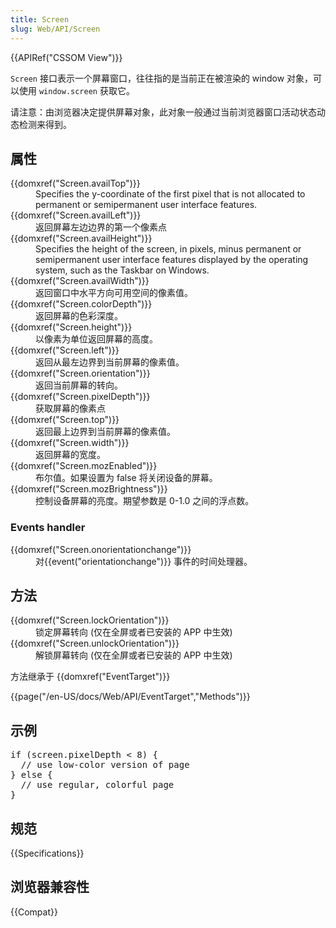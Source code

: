 ```yaml
---
title: Screen
slug: Web/API/Screen
---
```

<div>{{APIRef("CSSOM View")}}</div>

<p><code>Screen</code> 接口表示一个屏幕窗口，往往指的是当前正在被渲染的 window 对象，可以使用 <code>window.screen</code> 获取它。</p>

<p>请注意：由浏览器决定提供屏幕对象，此对象一般通过当前浏览器窗口活动状态动态检测来得到。</p>

<h2 id="Example">属性</h2>

<dl>
 <dt>{{domxref("Screen.availTop")}}</dt>
 <dd>Specifies the y-coordinate of the first pixel that is not allocated to permanent or semipermanent user interface features.</dd>
 <dt>{{domxref("Screen.availLeft")}}</dt>
 <dd>返回屏幕左边边界的第一个像素点</dd>
 <dt>{{domxref("Screen.availHeight")}}</dt>
 <dd>Specifies the height of the screen, in pixels, minus permanent or semipermanent user interface features displayed by the operating system, such as the Taskbar on Windows.</dd>
 <dt>{{domxref("Screen.availWidth")}}</dt>
 <dd>返回窗口中水平方向可用空间的像素值。</dd>
 <dt>{{domxref("Screen.colorDepth")}}</dt>
 <dd>返回屏幕的色彩深度。</dd>
 <dt>{{domxref("Screen.height")}}</dt>
 <dd>以像素为单位返回屏幕的高度。</dd>
 <dt>{{domxref("Screen.left")}}</dt>
 <dd>返回从最左边界到当前屏幕的像素值。</dd>
 <dt>{{domxref("Screen.orientation")}}</dt>
 <dd>返回当前屏幕的转向。</dd>
 <dt>{{domxref("Screen.pixelDepth")}}</dt>
 <dd>获取屏幕的像素点</dd>
 <dt>{{domxref("Screen.top")}}</dt>
 <dd>返回最上边界到当前屏幕的像素值。</dd>
 <dt>{{domxref("Screen.width")}}</dt>
 <dd>返回屏幕的宽度。</dd>
 <dt>{{domxref("Screen.mozEnabled")}}</dt>
 <dd>布尔值。如果设置为 false 将关闭设备的屏幕。</dd>
 <dt>{{domxref("Screen.mozBrightness")}}</dt>
 <dd>控制设备屏幕的亮度。期望参数是 0-1.0 之间的浮点数。</dd>
</dl>

<h3 id="Events_handler">Events handler</h3>

<dl>
 <dt>{{domxref("Screen.onorientationchange")}}</dt>
 <dd>对{{event("orientationchange")}} 事件的时间处理器。</dd>
</dl>

<h2 id="方法">方法</h2>

<dl>
 <dt>{{domxref("Screen.lockOrientation")}}</dt>
 <dd>锁定屏幕转向 (仅在全屏或者已安装的 APP 中生效)</dd>
 <dt>{{domxref("Screen.unlockOrientation")}}</dt>
 <dd>解锁屏幕转向 (仅在全屏或者已安装的 APP 中生效)</dd>
</dl>

<p>方法继承于 {{domxref("EventTarget")}}</p>

<p>{{page("/en-US/docs/Web/API/EventTarget","Methods")}}</p>

<h2 id="Example">示例</h2>

<pre class="brush:js">if (screen.pixelDepth &lt; 8) {
  // use low-color version of page
} else {
  // use regular, colorful page
}
</pre>

<h2 id="Specification">规范</h2>

{{Specifications}}

<h2 id="浏览器兼容性">浏览器兼容性</h2>

<p>{{Compat}}</p>

